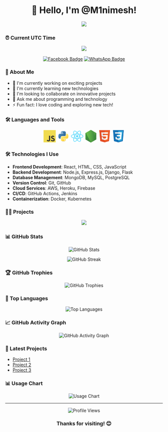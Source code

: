 <h1 align="center">👋 Hello, I'm @M1nimesh!</h1>

<p align="center">
  <img src="https://readme-typing-svg.herokuapp.com/?lines=Full+Stack+Developer;Passionate+Programmer;Always+Learning+New+Things&center=true&width=380&height=45">
</p>

### ⏰ Current UTC Time
<p align="center">
  <img src="https://img.shields.io/badge/Current%20UTC%20Time-2024--12--27%2007:07:38-blue">
</p>

<p align="center">
  <a href="https://www.facebook.com/YourFacebook"><img src="https://img.shields.io/badge/Facebook-blue?style=for-the-badge&logo=facebook&logoColor=white" alt="Facebook Badge"></a>
  <a href="https://wa.me/94779442063"><img src="https://img.shields.io/badge/WhatsApp-green?style=for-the-badge&logo=whatsapp&logoColor=white" alt="WhatsApp Badge"></a>
</p>

### 🚀 About Me

- 🔭 I'm currently working on exciting projects
- 🌱 I'm currently learning new technologies
- 👯 I'm looking to collaborate on innovative projects
- 💬 Ask me about programming and technology
- ⚡ Fun fact: I love coding and exploring new tech!

### 🛠️ Languages and Tools

<p align="center">
  <img src="https://raw.githubusercontent.com/devicons/devicon/master/icons/javascript/javascript-original.svg" alt="javascript" width="40" height="40"/>
  <img src="https://raw.githubusercontent.com/devicons/devicon/master/icons/python/python-original.svg" alt="python" width="40" height="40"/>
  <img src="https://raw.githubusercontent.com/devicons/devicon/master/icons/react/react-original.svg" alt="react" width="40" height="40"/>
  <img src="https://raw.githubusercontent.com/devicons/devicon/master/icons/nodejs/nodejs-original.svg" alt="nodejs" width="40" height="40"/>
  <img src="https://raw.githubusercontent.com/devicons/devicon/master/icons/html5/html5-original.svg" alt="html5" width="40" height="40"/>
  <img src="https://raw.githubusercontent.com/devicons/devicon/master/icons/css3/css3-original.svg" alt="css3" width="40" height="40"/>
</p>

### 🛠️ Technologies I Use

- **Frontend Development**: React, HTML, CSS, JavaScript
- **Backend Development**: Node.js, Express.js, Django, Flask
- **Database Management**: MongoDB, MySQL, PostgreSQL
- **Version Control**: Git, GitHub
- **Cloud Services**: AWS, Heroku, Firebase
- **CI/CD**: GitHub Actions, Jenkins
- **Containerization**: Docker, Kubernetes

### 🧑‍💻 Projects
  <!--
- [Project 1: E-commerce Website](https://github.com/M1nimesh/e-commerce-website) - A full-stack e-commerce application built with React, Node.js, and MongoDB.
- [Project 2: Chat Application](https://github.com/M1nimesh/chat-application) - A real-time chat application using WebSocket, Node.js, and Express.
- [Project 3: Portfolio Website](https://github.com/M1nimesh/portfolio-website) - My personal portfolio website showcasing my skills and projects.
  -->
  <p align="center">
  <img src="https://readme-typing-svg.herokuapp.com/lines=Full+Stack+Developer;Passionate+Programmer;Always+Learning+New+Things;Coming+Soon&center=true&width=380&height=45">
  </p>

  
### 📊 GitHub Stats

<p align="center">
  <img src="https://github-readme-stats.vercel.app/api?username=M1nimesh&show_icons=true&theme=radical" alt="GitHub Stats" />
</p>

<p align="center">
  <img src="https://github-readme-streak-stats.herokuapp.com/?user=M1nimesh&theme=radical" alt="GitHub Streak" />
</p>

### 🏆 GitHub Trophies

<p align="center">
  <img src="https://github-profile-trophy.vercel.app/?username=M1nimesh&theme=darkhub&no-frame=true&row=1" alt="GitHub Trophies" />
</p>

### 🌟 Top Languages
<p align="center">
  <img src="https://github-readme-stats.vercel.app/api/top-langs/?username=M1nimesh&layout=compact&theme=radical" alt="Top Languages" />
</p>

### 📈 GitHub Activity Graph
<p align="center">
  <img src="https://github-readme-activity-graph.vercel.app/graph?username=M1nimesh&theme=redical" alt="GitHub Activity Graph" />
</p>

### 📝 Latest Projects
<!-- PROJECT-LIST:START -->
- [Project 1](https://github.com/M1nimesh/project1)
- [Project 2](https://github.com/M1nimesh/project2)
- [Project 3](https://github.com/M1nimesh/project3)
<!-- PROJECT-LIST:END -->

### 📊 Usage Chart
<p align="center">
  <img src="https://github-readme-stats.vercel.app/api?username=M1nimesh&show_icons=true&theme=radical" alt="Usage Chart" />
</p>

---

<p align="center">
  <img src="https://komarev.com/ghpvc/?username=M1nimesh&label=Profile%20views&color=0e75b6&style=flat" alt="Profile Views" />
</p>

<h3 align="center">Thanks for visiting! 😊</h3>
